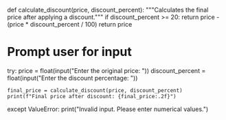 def calculate_discount(price, discount_percent):
    """Calculates the final price after applying a discount."""
    if discount_percent >= 20:
        return price - (price * discount_percent / 100)
    return price

# Prompt user for input
try:
    price = float(input("Enter the original price: "))
    discount_percent = float(input("Enter the discount percentage: "))
    
    final_price = calculate_discount(price, discount_percent)
    print(f"Final price after discount: {final_price:.2f}")
except ValueError:
    print("Invalid input. Please enter numerical values.")

